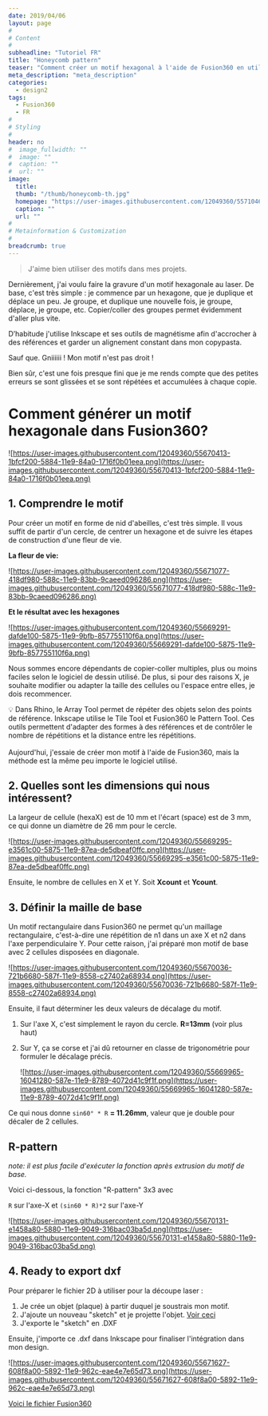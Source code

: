 ```yaml
---
date: 2019/04/06
layout: page
#
# Content
#
subheadline: "Tutoriel FR"
title: "Honeycomb pattern"
teaser: "Comment créer un motif hexagonal à l'aide de Fusion360 en utilisant le Pattern Tool pour contrôler le nombre de répétitions et la distance entre les répétitions."
meta_description: "meta_description"
categories:
  - design2
tags:
  - Fusion360
  - FR
#
# Styling
#
header: no
#  image_fullwidth: ""
#  image: ""
#  caption: ""
#  url: ""
image:
  title: 
  thumb: "/thumb/honeycomb-th.jpg"
  homepage: "https://user-images.githubusercontent.com/12049360/55710466-f63e2d00-59ea-11e9-9b18-9a1ff459d629.png"
  caption: ""
  url: ""
#
# Metainformation & Customization
#
breadcrumb: true
---
```



> J'aime bien utiliser des motifs dans mes projets. 

Dernièrement, j'ai voulu faire la gravure d'un motif hexagonale au laser. De base, c'est très simple : je commence par un hexagone, que je duplique et déplace un peu. Je groupe, et duplique une nouvelle fois, je groupe, déplace, je groupe, etc. Copier/coller des groupes permet évidemment d'aller plus vite.

D’habitude j'utilise Inkscape et ses outils de magnétisme afin d'accrocher à des références et garder un alignement constant dans mon copypasta. 

Sauf que. Gniiiiii ! Mon motif n'est pas droit !

Bien sûr, c'est une fois presque fini que je me rends compte que des petites erreurs se sont glissées et se sont répétées et accumulées à chaque copie.

# Comment générer un motif hexagonale dans Fusion360?

![https://user-images.githubusercontent.com/12049360/55670413-1bfcf200-5884-11e9-84a0-1716f0b01eea.png](https://user-images.githubusercontent.com/12049360/55670413-1bfcf200-5884-11e9-84a0-1716f0b01eea.png)

## 1. Comprendre le motif

Pour créer un motif en forme de nid d'abeilles, c'est très simple. Il vous suffit de partir d'un cercle, de centrer un hexagone et de suivre les étapes de construction d'une fleur de vie.

**La fleur de vie:**

![https://user-images.githubusercontent.com/12049360/55671077-418df980-588c-11e9-83bb-9caeed096286.png](https://user-images.githubusercontent.com/12049360/55671077-418df980-588c-11e9-83bb-9caeed096286.png)

**Et le résultat avec les hexagones**

![https://user-images.githubusercontent.com/12049360/55669291-dafde100-5875-11e9-9bfb-857755110f6a.png](https://user-images.githubusercontent.com/12049360/55669291-dafde100-5875-11e9-9bfb-857755110f6a.png)

Nous sommes encore dépendants de copier-coller multiples, plus ou moins faciles selon le logiciel de dessin utilisé. De plus, si pour des raisons X, je souhaite modifier ou adapter la taille des cellules ou l'espace entre elles, je dois recommencer.

<aside>
💡 Dans Rhino, le Array Tool permet de répéter des objets selon des points de référence. Inkscape utilise le Tile Tool et Fusion360 le Pattern Tool. Ces outils permettent d'adapter des formes à des références et de contrôler le nombre de répétitions et la distance entre les répétitions.
</aside>
<br>
Aujourd'hui, j'essaie de créer mon motif à l'aide de Fusion360, mais la méthode est la même peu importe le logiciel utilisé.

## 2. Quelles sont les dimensions qui nous intéressent?

La largeur de cellule (hexaX) est de 10 mm et l'écart (space) est de 3 mm, ce qui donne un diamètre de 26 mm pour le cercle.

![https://user-images.githubusercontent.com/12049360/55669295-e3561c00-5875-11e9-87ea-de5dbeaf0ffc.png](https://user-images.githubusercontent.com/12049360/55669295-e3561c00-5875-11e9-87ea-de5dbeaf0ffc.png)

Ensuite, le nombre de cellules en X et Y.
Soit **Xcount** et **Ycount**.

## 3. Définir la maille de base

Un motif rectangulaire dans Fusion360 ne permet qu'un maillage rectangulaire, c'est-à-dire une répétition de n1 dans un axe X et n2 dans l'axe perpendiculaire Y. Pour cette raison, j'ai préparé mon motif de base avec 2 cellules disposées en diagonale.

![https://user-images.githubusercontent.com/12049360/55670036-721b6680-587f-11e9-8558-c27402a68934.png](https://user-images.githubusercontent.com/12049360/55670036-721b6680-587f-11e9-8558-c27402a68934.png)

Ensuite, il faut déterminer les deux valeurs de décalage du motif.

1. Sur l'axe X, c'est simplement le rayon du cercle. **R=13mm** (voir plus haut)
2. Sur Y, ça se corse et j'ai dû retourner en classe de trigonométrie pour formuler le décalage précis.
    
    ![https://user-images.githubusercontent.com/12049360/55669965-16041280-587e-11e9-8789-4072d41c9f1f.png](https://user-images.githubusercontent.com/12049360/55669965-16041280-587e-11e9-8789-4072d41c9f1f.png)
    

Ce qui nous donne `sin60° * R` **= 11.26mm**, valeur que je double pour décaler de 2 cellules.

## R-pattern

*note: il est plus facile d'exécuter la fonction après extrusion du motif de base.*

Voici ci-dessous, la fonction "R-pattern" 3x3 avec

`R` sur l'axe-X et `(sin60 * R)*2` sur l'axe-Y

![https://user-images.githubusercontent.com/12049360/55670131-e1458a80-5880-11e9-9049-316bac03ba5d.png](https://user-images.githubusercontent.com/12049360/55670131-e1458a80-5880-11e9-9049-316bac03ba5d.png)

## 4. Ready to export dxf

Pour préparer le fichier 2D à utiliser pour la découpe laser :

1. Je crée un objet (plaque) à partir duquel je soustrais mon motif.
2. J'ajoute un nouveau "sketch" et je projette l'objet. [Voir ceci](https://youtu.be/PuI2iWmngtM?t=87)
3. J'exporte le "sketch" en .DXF

Ensuite, j'importe ce .dxf dans Inkscape pour finaliser l'intégration dans mon design.

![https://user-images.githubusercontent.com/12049360/55671627-608f8a00-5892-11e9-962c-eae4e7e65d73.png](https://user-images.githubusercontent.com/12049360/55671627-608f8a00-5892-11e9-962c-eae4e7e65d73.png)

[Voici le fichier Fusion360](https://a360.co/2UBzilG)